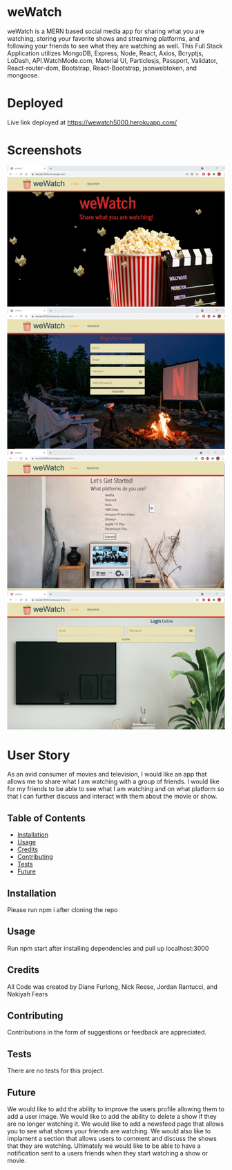 # weWatch
weWatch is a MERN based social media app for sharing what you are watching, storing your favorite shows and streaming platforms, and following your friends to see what they are watching as well. This Full Stack Application utilizes MongoDB, Express, Node, React, Axios, Bcryptjs, LoDash, API.WatchMode.com, Material UI, Particlesjs, Passport, Validator, React-router-dom, Bootstrap, React-Bootstrap,  jsonwebtoken, and mongoose.

# Deployed
Live link deployed at https://wewatch5000.herokuapp.com/

# Screenshots
![Alt Text](weWatch3.png)
![Alt Text](wewatchReg.png)
![Alt Text](wewatchPlat.png)
![Alt Text](wewatchLog.png)

# User Story
As an avid consumer of movies and television, I would like an app that allows me to share what I am watching with a group of friends.  I would like for my friends to be able to see what I am watching and on what platform so that I can further discuss and interact with them about the movie or show.

## Table of Contents

* [Installation](#installation)
* [Usage](#usage)
* [Credits](#credits)
* [Contributing](#contributing)
* [Tests](#tests)
* [Future](#future)


## Installation
Please run npm i after cloning the repo

## Usage 
Run npm start after installing dependencies and pull up localhost:3000

## Credits
All Code was created by Diane Furlong, Nick Reese, Jordan Rantucci, and Nakiyah Fears

## Contributing
Contributions in the form of suggestions or feedback are appreciated.

## Tests
There are no tests for this project.

## Future 
We would like to add the ability to improve the users profile allowing them to add a user image. We would like to add the ability to delete a show if they are no longer watching it. We would like to add a newsfeed page that allows you to see what shows your friends are watching.  We would also like to implament a section that allows users to comment and discuss the shows that they are watching.  Ultimately we would like to be able to have a notification sent to a users friends when they start watching a show or movie.
